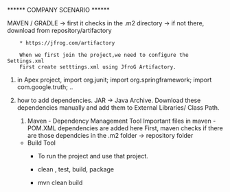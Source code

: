 
****** COMPANY SCENARIO ******


MAVEN / GRADLE   -> first it checks in the .m2 directory
                 -> if not there, download from repository/artifactory

        * https://jfrog.com/artifactory

        When we first join the project,we need to configure the Settings.xml
        First create setttings.xml using JfroG Artifactory.

1) in Apex project,
   import org.junit;
   import org.springframework;
   import com.google.truth;
   ..

2) how to add dependencies.
    JAR -> Java Archive. 
    Download these dependencies manually and add them to External Libraries/ Class Path.

   1) Maven - Dependency Management Tool
           Important files in maven
           - POM.XML dependencies are added here
    First, maven checks if there are those dependcies in the .m2 folder -> repository folder
   
    - Build Tool
        - To run the project and use that project. 
        - clean , test,  build, package

        - mvn clean build